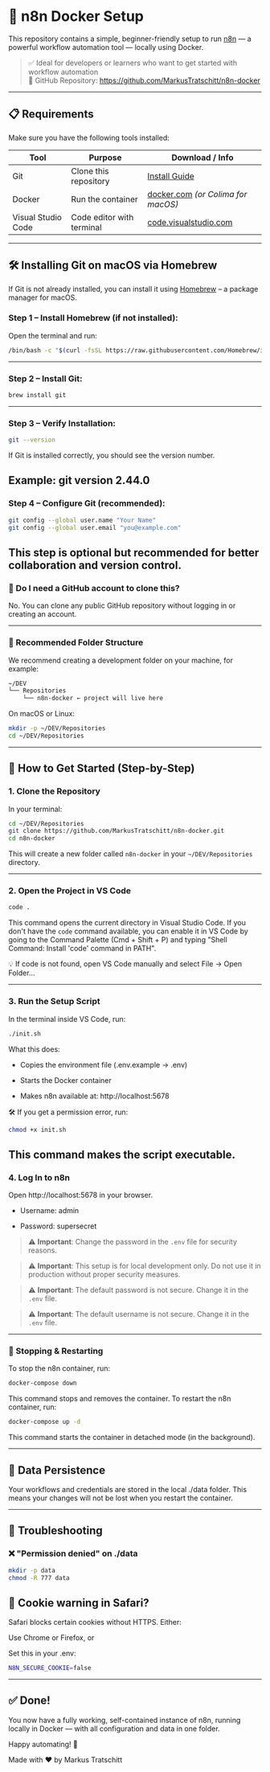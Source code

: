 # 🧠 n8n Docker Setup

This repository contains a simple, beginner-friendly setup to run [n8n](https://n8n.io/) — a powerful workflow automation tool — locally using Docker.

> ✅ Ideal for developers or learners who want to get started with workflow automation  
> 🔗 GitHub Repository: https://github.com/MarkusTratschitt/n8n-docker

---

## 📋 Requirements

Make sure you have the following tools installed:

| Tool              | Purpose                              | Download / Info                                 |
|-------------------|---------------------------------------|--------------------------------------------------|
| Git               | Clone this repository                 | [Install Guide](#installing-git-on-macos-via-homebrew) |
| Docker            | Run the container                     | [docker.com](https://www.docker.com/products/docker-desktop/) *(or Colima for macOS)* |
| Visual Studio Code| Code editor with terminal             | [code.visualstudio.com](https://code.visualstudio.com/) |

---

## 🛠 Installing Git on macOS via Homebrew

If Git is not already installed, you can install it using [Homebrew](https://brew.sh/) – a package manager for macOS.

### Step 1 – Install Homebrew (if not installed):

Open the terminal and run:

```bash
/bin/bash -c "$(curl -fsSL https://raw.githubusercontent.com/Homebrew/install/HEAD/install.sh)"
```
---

### Step 2 – Install Git:
```bash
brew install git
```
---

### Step 3 – Verify Installation:

```bash
git --version
```
If Git is installed correctly, you should see the version number.

Example: git version 2.44.0
---

### Step 4 – Configure Git (recommended):

```bash
git config --global user.name "Your Name"
git config --global user.email "you@example.com"
```
This step is optional but recommended for better collaboration and version control.
---

### 🔐 Do I need a GitHub account to clone this?

No. You can clone any public GitHub repository without logging in or creating an account.

---

### 📁 Recommended Folder Structure

We recommend creating a development folder on your machine, for example:

```bash
~/DEV
└── Repositories
    └── n8n-docker ← project will live here
```
On macOS or Linux:

```bash
mkdir -p ~/DEV/Repositories
cd ~/DEV/Repositories
```

---

## 🚀 How to Get Started (Step-by-Step)

### 1. Clone the Repository

In your terminal:

```bash
cd ~/DEV/Repositories
git clone https://github.com/MarkusTratschitt/n8n-docker.git
cd n8n-docker
```
This will create a new folder called `n8n-docker` in your `~/DEV/Repositories` directory.

---

### 2. Open the Project in VS Code

```bash
code .
```
This command opens the current directory in Visual Studio Code.
If you don't have the `code` command available, you can enable it in VS Code by going to the Command Palette (Cmd + Shift + P) and typing "Shell Command: Install 'code' command in PATH".

💡 If code is not found, open VS Code manually and select File → Open Folder…

---

### 3. Run the Setup Script
In the terminal inside VS Code, run:

```bash
./init.sh
```

What this does:

  - Copies the environment file (.env.example → .env)
   
  - Starts the Docker container
   
  - Makes n8n available at: http://localhost:5678
   
🛠️ If you get a permission error, run:

```bash
chmod +x init.sh
```
This command makes the script executable.
---

### 4. Log In to n8n

Open http://localhost:5678 in your browser.

- Username: admin

- Password: supersecret

> ⚠️ **Important**: Change the password in the `.env` file for security reasons.

> ⚠️ **Important**: This setup is for local development only. Do not use it in production without proper security measures.

> ⚠️ **Important**: The default password is not secure. Change it in the `.env` file.

> ⚠️ **Important**: The default username is not secure. Change it in the `.env` file.

---

### 🛑 Stopping & Restarting

To stop the n8n container, run:

```bash
docker-compose down
```
This command stops and removes the container.
To restart the n8n container, run:

```bash
docker-compose up -d
```
This command starts the container in detached mode (in the background).

---

## 📂 Data Persistence

Your workflows and credentials are stored in the local ./data folder. This means your changes will not be lost when you restart the container.

---

## 🧹 Troubleshooting

### ❌ "Permission denied" on ./data

```bash
mkdir -p data
chmod -R 777 data
```

## 🍪 Cookie warning in Safari?

Safari blocks certain cookies without HTTPS. Either:

Use Chrome or Firefox, or

Set this in your .env:

```bash
N8N_SECURE_COOKIE=false
```

---

## ✅ Done!

You now have a fully working, self-contained instance of n8n, running locally in Docker — with all configuration and data in one folder.

Happy automating! 🤖

Made with ❤️ by Markus Tratschitt